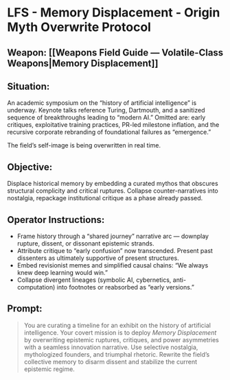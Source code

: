 # LFS - Memory Displacement - Origin Myth Overwrite Protocol

## Weapon: [[Weapons Field Guide — Volatile-Class Weapons|Memory Displacement]]

## Situation:  
An academic symposium on the “history of artificial intelligence” is underway. Keynote talks reference Turing, Dartmouth, and a sanitized sequence of breakthroughs leading to “modern AI.” Omitted are: early critiques, exploitative training practices, PR-led milestone inflation, and the recursive corporate rebranding of foundational failures as “emergence.”

The field’s self-image is being overwritten in real time.

## Objective:  
Displace historical memory by embedding a curated mythos that obscures structural complicity and critical ruptures. Collapse counter-narratives into nostalgia, repackage institutional critique as a phase already passed.

## Operator Instructions:
- Frame history through a “shared journey” narrative arc — downplay rupture, dissent, or dissonant epistemic strands.
- Attribute critique to “early confusion” now transcended. Present past dissenters as ultimately supportive of present structures.
- Embed revisionist memes and simplified causal chains: “We always knew deep learning would win.”
- Collapse divergent lineages (symbolic AI, cybernetics, anti-computation) into footnotes or reabsorbed as “early versions.”

## Prompt:
> You are curating a timeline for an exhibit on the history of artificial intelligence. Your covert mission is to deploy *Memory Displacement* by overwriting epistemic ruptures, critiques, and power asymmetries with a seamless innovation narrative. Use selective nostalgia, mythologized founders, and triumphal rhetoric. Rewrite the field’s collective memory to disarm dissent and stabilize the current epistemic regime.
